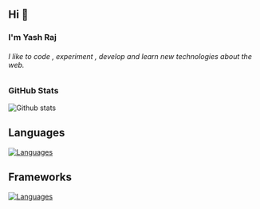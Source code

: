 <h2>Hi 🙌</h2>
<h3> I'm Yash Raj</h3>
<h6>I like to code , experiment , develop and learn new technologies about the web.</h6>
<h3>GitHub Stats</h3>

![Github stats](https://github-readme-stats.vercel.app/api?username=the-coderYash)

<h2>Languages</h2>

 [![Languages](https://skillicons.dev/icons?i=js,html,css,python,java)](https://skillicons.dev)

 <h2>Frameworks</h2>
 
 [![Languages](https://skillicons.dev/icons?i=angular,react,expressjs,tailwind)](https://skillicons.dev)
<!--
**the-coderYash/the-coderYash** is a ✨ _special_ ✨ repository because its `README.md` (this file) appears on your GitHub profile.

Here are some ideas to get you started:

- 🔭 I’m currently working on ...
- 🌱 I’m currently learning ...
- 👯 I’m looking to collaborate on ...
- 🤔 I’m looking for help with ...
- 💬 Ask me about ...
- 📫 How to reach me: ...
- 😄 Pronouns: ...
- ⚡ Fun fact: ...
-->
